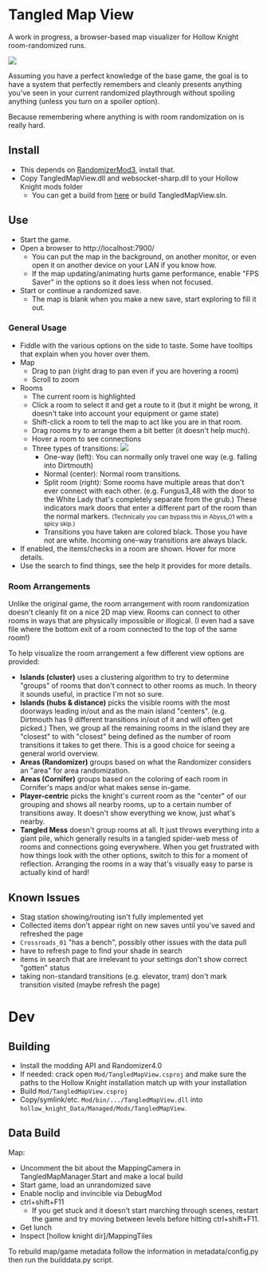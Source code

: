 # Tangled Map View

A work in progress, a browser-based map visualizer for Hollow Knight room-randomized runs.

<img src="featurePreview.png">

Assuming you have a perfect knowledge of the base game, the goal is to have a system that perfectly remembers and cleanly presents anything you've seen in your current randomized playthrough without spoiling anything (unless you turn on a spoiler option).

Because remembering where anything is with room randomization on is really hard.

## Install

- This depends on [RandomizerMod3](https://github.com/homothetyhk/HollowKnight.RandomizerMod), install that.
- Copy TangledMapView.dll and websocket-sharp.dll to your Hollow Knight mods folder
	- You can get a build from [here](https://github.com/sirbrialliance/TangledMapView/releases) or build TangledMapView.sln.

## Use

- Start the game.
- Open a browser to http://localhost:7900/
	- You can put the map in the background, on another monitor, or even open it on another device on your LAN if you know how.
	- If the map updating/animating hurts game performance, enable "FPS Saver" in the options so it does less when not focused.
- Start or continue a randomized save.
	- The map is blank when you make a new save, start exploring to fill it out.

### General Usage

- Fiddle with the various options on the side to taste. Some have tooltips that explain when you hover over them.
- Map
	- Drag to pan (right drag to pan even if you are hovering a room)
	- Scroll to zoom
- Rooms
	- The current room is highlighted
	- Click a room to select it and get a route to it (but it might be wrong, it doesn't take into account your equipment or game state)
	- Shift-click a room to tell the map to act like you are in that room.
	- Drag rooms try to arrange them a bit better (it doesn't help much).
	- Hover a room to see connections
	- Three types of transitions: <img src="markerHelp.png">
		- One-way (left): You can normally only travel one way (e.g. falling into Dirtmouth)
		- Normal (center): Normal room transitions.
		- Split room (right): Some rooms have multiple areas that don't ever connect with each other. (e.g. Fungus3_48 with the door to the White Lady that's completely separate from the grub.) These indicators mark doors that enter a different part of the room than the normal markers. <small>(Technically you can bypass this in Abyss_01 with a spicy skip.)</small>
		- Transitions you have taken are colored black. Those you have not are white. Incoming one-way transitions are always black.
- If enabled, the items/checks in a room are shown. Hover for more details.
- Use the search to find things, see the help it provides for more details.

### Room Arrangements

Unlike the original game, the room arrangement with room randomization doesn't cleanly fit on a nice 2D map view. Rooms can connect to other rooms in ways that are physically impossible or illogical. (I even had a save file where the bottom exit of a room connected to the top of the same room!)

To help visualize the room arrangement a few different view options are provided:

- **Islands (cluster)** uses a clustering algorithm to try to determine "groups" of rooms that don't connect to other rooms as much. In theory it sounds useful, in practice I'm not so sure.
- **Islands (hubs & distance)** picks the visible rooms with the most doorways leading in/out and as the main island "centers". (e.g. Dirtmouth has 9 different transitions in/out of it and will often get picked.) Then, we group all the remaining rooms in the island they are "closest" to with "closest" being defined as the number of room transitions it takes to get there. This is a good choice for seeing a general world overview.
- **Areas (Randomizer)** groups based on what the Randomizer considers an "area" for area randomization.
- **Areas (Cornifer)** groups based on the coloring of each room in Cornifer's maps and/or what makes sense in-game.
- **Player-centric** picks the knight's current room as the "center" of our grouping and shows all nearby rooms, up to a certain number of transitions away. It doesn't show everything we know, just what's nearby.
- **Tangled Mess** doesn't group rooms at all. It just throws everything into a giant pile, which generally results in a tangled spider-web mess of rooms and connections going everywhere. When you get frustrated with how things look with the other options, switch to this for a moment of reflection. Arranging the rooms in a way that's visually easy to parse is actually kind of hard!


## Known Issues

- Stag station showing/routing isn't fully implemented yet
- Collected items don't appear right on new saves until you've saved and refreshed the page
- `Crossroads_01` "has a bench", possibly other issues with the data pull
- have to refresh page to find your shade in search
- items in search that are irrelevant to your settings don't show correct "gotten" status
- taking non-standard transitions (e.g. elevator, tram) don't mark transition visited (maybe refresh the page)

# Dev

## Building

- Install the modding API and Randomizer4.0
- If needed: crack open `Mod/TangledMapView.csproj` and make sure the paths to the Hollow Knight installation match up with your installation
- Build `Mod/TangledMapView.csproj`
- Copy/symlink/etc. `Mod/bin/.../TangledMapView.dll` into `hollow_knight_Data/Managed/Mods/TangledMapView`.


## Data Build

Map:

- Uncomment the bit about the MappingCamera in TangledMapManager.Start and make a local build
- Start game, load an unrandomized save
- Enable noclip and invincible via DebugMod
- ctrl+shift+F11
	- If you get stuck and it doesn't start marching through scenes, restart the game and try moving between levels before hitting ctrl+shift+F11.
- Get lunch
- Inspect [hollow knight dir]/MappingTiles

To rebuild map/game metadata follow the information in metadata/config.py then run the builddata.py script.

